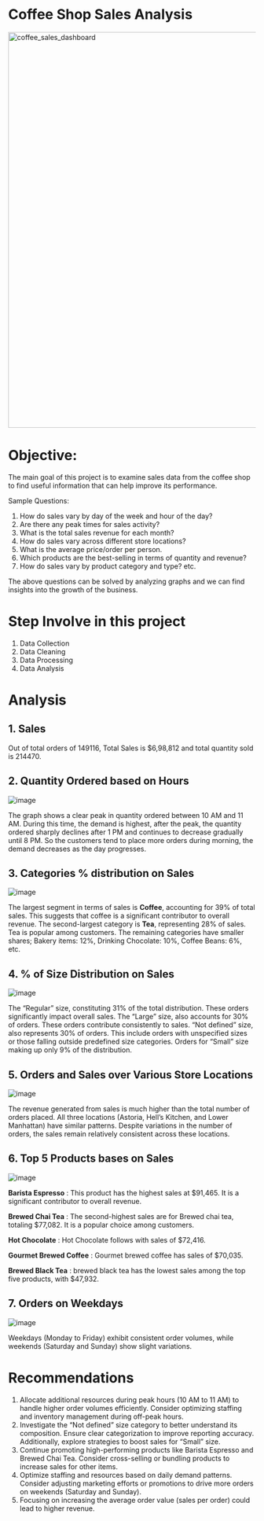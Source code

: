# Coffee Shop Sales Analysis

<img width="805" alt="coffee_sales_dashboard" src="https://github.com/akhilaa94/Coffee-Shop-Sales-Analysis/assets/169245384/77d733a8-0a67-489a-b7d5-a1a8434e4b4d">




#  Objective:

The main goal of this project is to examine sales data from the coffee shop to find useful information that can help improve its performance.

Sample Questions:

1. How do sales vary by day of the week and hour of the day?
2. Are there any peak times for sales activity?
3. What is the total sales revenue for each month?
4. How do sales vary across different store locations?
5. What is the average price/order per person.
6. Which products are the best-selling in terms of quantity and revenue?
7. How do sales vary by product category and type?
etc.

The above questions can be solved by analyzing graphs and we can find insights into the growth of the business.

#  Step Involve in this project

1. Data Collection
2. Data Cleaning
3. Data Processing
4. Data Analysis

# Analysis

##  1. Sales
Out of total orders of 149116, Total Sales is $6,98,812 and total quantity sold is 214470.

##  2. Quantity Ordered based on Hours
  
  ![image](https://github.com/akhilaa94/Coffee-Shop-Sales-Analysis/assets/169245384/d49244d8-37d0-4be0-981e-c7aaceae390d)

The graph shows a clear peak in quantity ordered between 10 AM and 11 AM. During this time, the demand is highest, after the peak, the quantity ordered sharply declines after 1 PM and continues to decrease gradually until 8 PM. So the customers tend to place more orders during morning, the demand decreases as the day progresses.

##  3. Categories % distribution on Sales

  ![image](https://github.com/akhilaa94/Coffee-Shop-Sales-Analysis/assets/169245384/bc31c867-0153-4923-9a18-bf9febd33dd0)

The largest segment in terms of sales is **Coffee**, accounting for 39% of total sales. This suggests that coffee is a significant contributor to overall revenue. The second-largest category is **Tea**, representing 28% of sales. Tea is popular among customers. The remaining categories have smaller shares; Bakery items: 12%, Drinking Chocolate: 10%, Coffee Beans: 6%, etc.

##  4. % of Size Distribution on Sales

![image](https://github.com/akhilaa94/Coffee-Shop-Sales-Analysis/assets/169245384/9f74844b-b6f0-4439-bafe-a235b62ba7fc)

The “Regular” size, constituting 31% of the total distribution. These orders significantly impact overall sales. The “Large” size, also accounts for 30% of orders. These orders contribute consistently to sales. “Not defined” size, also represents 30% of orders. This include orders with unspecified sizes or those falling outside predefined size categories. Orders for “Small” size making up only 9% of the distribution.

##  5. Orders and Sales over Various Store Locations

![image](https://github.com/akhilaa94/Coffee-Shop-Sales-Analysis/assets/169245384/01af1eb7-7f53-43fb-a6d0-5ca7485fe7c8)

The revenue generated from sales is much higher than the total number of orders placed. All three locations (Astoria, Hell’s Kitchen, and Lower Manhattan) have similar patterns. Despite variations in the number of orders, the sales remain relatively consistent across these locations.

##  6. Top 5 Products bases on Sales

![image](https://github.com/akhilaa94/Coffee-Shop-Sales-Analysis/assets/169245384/c97b5db0-bcd0-4532-a05b-7c7093e16457)

**Barista Espresso** : This product has the highest sales at $91,465. It is a significant contributor to overall revenue.

**Brewed Chai Tea** : The second-highest sales are for Brewed chai tea, totaling $77,082. It is a popular choice among customers.

**Hot Chocolate** : Hot Chocolate follows with sales of $72,416.

**Gourmet Brewed Coffee** : Gourmet brewed coffee has sales of $70,035.

**Brewed Black Tea** : brewed black tea has the lowest sales among the top five products, with $47,932.

##  7. Orders on Weekdays

![image](https://github.com/akhilaa94/Coffee-Shop-Sales-Analysis/assets/169245384/93fdf3aa-7045-4326-acb1-893faf86e5c7)

Weekdays (Monday to Friday) exhibit consistent order volumes, while weekends (Saturday and Sunday) show slight variations. 

#  Recommendations

1. Allocate additional resources during peak hours (10 AM to 11 AM) to handle higher order volumes efficiently. Consider optimizing staffing and inventory management during off-peak hours.
2. Investigate the “Not defined” size category to better understand its composition. Ensure clear categorization to improve reporting accuracy. Additionally, explore strategies to boost sales for “Small” size.
3. Continue promoting high-performing products like Barista Espresso and Brewed Chai Tea. Consider cross-selling or bundling products to increase sales for other items.
4. Optimize staffing and resources based on daily demand patterns. Consider adjusting marketing efforts or promotions to drive more orders on weekends (Saturday and Sunday).
5. Focusing on increasing the average order value (sales per order) could lead to higher revenue.



